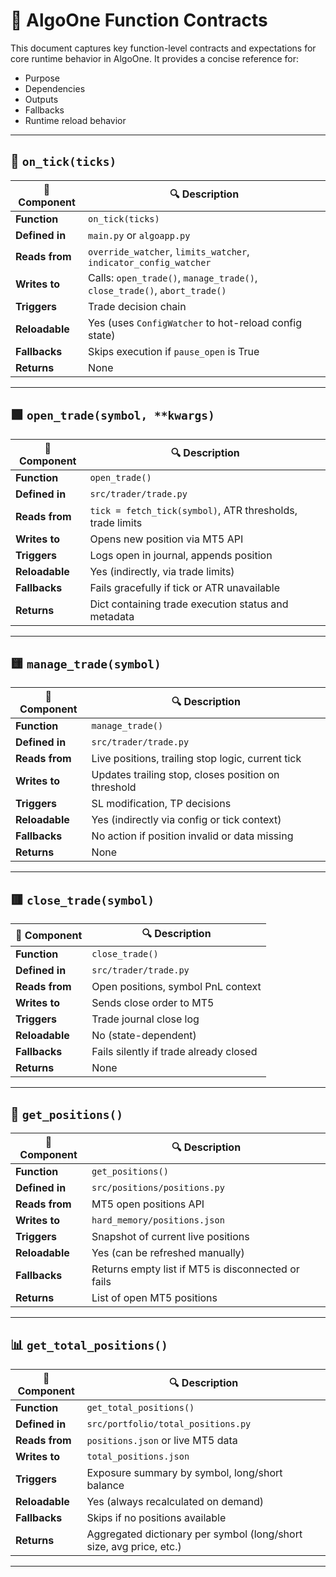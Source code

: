 # 📘 AlgoOne Function Contracts

This document captures key function-level contracts and expectations for core runtime behavior in AlgoOne. It provides a concise reference for:

- Purpose
- Dependencies
- Outputs
- Fallbacks
- Runtime reload behavior

---

## 🔁 `on_tick(ticks)`

| 🔹 Component        | 🔍 Description                                              |
|--------------------|------------------------------------------------------------|
| **Function**        | `on_tick(ticks)`                                           |
| **Defined in**      | `main.py` or `algoapp.py`                                  |
| **Reads from**      | `override_watcher`, `limits_watcher`, `indicator_config_watcher` |
| **Writes to**       | Calls: `open_trade()`, `manage_trade()`, `close_trade()`, `abort_trade()` |
| **Triggers**        | Trade decision chain                                       |
| **Reloadable**      | Yes (uses `ConfigWatcher` to hot-reload config state)      |
| **Fallbacks**       | Skips execution if `pause_open` is True                   |
| **Returns**         | None                                                       |

---

## 🟩 `open_trade(symbol, **kwargs)`

| 🔹 Component        | 🔍 Description                                              |
|--------------------|------------------------------------------------------------|
| **Function**        | `open_trade()`                                             |
| **Defined in**      | `src/trader/trade.py`                                      |
| **Reads from**      | `tick = fetch_tick(symbol)`, ATR thresholds, trade limits  |
| **Writes to**       | Opens new position via MT5 API                             |
| **Triggers**        | Logs open in journal, appends position                     |
| **Reloadable**      | Yes (indirectly, via trade limits)                         |
| **Fallbacks**       | Fails gracefully if tick or ATR unavailable                |
| **Returns**         | Dict containing trade execution status and metadata        |

---

## 🟨 `manage_trade(symbol)`

| 🔹 Component        | 🔍 Description                                              |
|--------------------|------------------------------------------------------------|
| **Function**        | `manage_trade()`                                           |
| **Defined in**      | `src/trader/trade.py`                                      |
| **Reads from**      | Live positions, trailing stop logic, current tick          |
| **Writes to**       | Updates trailing stop, closes position on threshold        |
| **Triggers**        | SL modification, TP decisions                              |
| **Reloadable**      | Yes (indirectly via config or tick context)                |
| **Fallbacks**       | No action if position invalid or data missing              |
| **Returns**         | None                                                       |

---

## 🟥 `close_trade(symbol)`

| 🔹 Component        | 🔍 Description                                              |
|--------------------|------------------------------------------------------------|
| **Function**        | `close_trade()`                                            |
| **Defined in**      | `src/trader/trade.py`                                      |
| **Reads from**      | Open positions, symbol PnL context                         |
| **Writes to**       | Sends close order to MT5                                   |
| **Triggers**        | Trade journal close log                                    |
| **Reloadable**      | No (state-dependent)                                       |
| **Fallbacks**       | Fails silently if trade already closed                     |
| **Returns**         | None                                                       |

---

## 🧾 `get_positions()`

| 🔹 Component        | 🔍 Description                                              |
|--------------------|------------------------------------------------------------|
| **Function**        | `get_positions()`                                          |
| **Defined in**      | `src/positions/positions.py`                               |
| **Reads from**      | MT5 open positions API                                     |
| **Writes to**       | `hard_memory/positions.json`                               |
| **Triggers**        | Snapshot of current live positions                         |
| **Reloadable**      | Yes (can be refreshed manually)                            |
| **Fallbacks**       | Returns empty list if MT5 is disconnected or fails        |
| **Returns**         | List of open MT5 positions                                 |

---

## 📊 `get_total_positions()`

| 🔹 Component        | 🔍 Description                                              |
|--------------------|------------------------------------------------------------|
| **Function**        | `get_total_positions()`                                    |
| **Defined in**      | `src/portfolio/total_positions.py`                         |
| **Reads from**      | `positions.json` or live MT5 data                          |
| **Writes to**       | `total_positions.json`                                     |
| **Triggers**        | Exposure summary by symbol, long/short balance             |
| **Reloadable**      | Yes (always recalculated on demand)                        |
| **Fallbacks**       | Skips if no positions available                            |
| **Returns**         | Aggregated dictionary per symbol (long/short size, avg price, etc.) |

---
